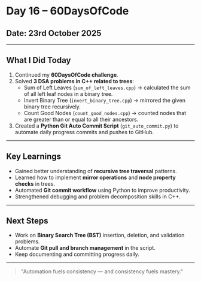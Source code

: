 # Day 16 – 60DaysOfCode

## Date: 23rd October 2025

---

## What I Did Today

1. Continued my **60DaysOfCode challenge**.  
2. Solved **3 DSA problems in C++ related to trees**:
   - Sum of Left Leaves (`sum_of_left_leaves.cpp`) → calculated the sum of all left leaf nodes in a binary tree.  
   - Invert Binary Tree (`invert_binary_tree.cpp`) → mirrored the given binary tree recursively.  
   - Count Good Nodes (`count_good_nodes.cpp`) → counted nodes that are greater than or equal to all their ancestors.  
3. Created a **Python Git Auto Commit Script** (`git_auto_commit.py`) to automate daily progress commits and pushes to GitHub.

---

## Key Learnings

- Gained better understanding of **recursive tree traversal** patterns.  
- Learned how to implement **mirror operations** and **node property checks** in trees.  
- Automated **Git commit workflow** using Python to improve productivity.  
- Strengthened debugging and problem decomposition skills in C++.

---

## Next Steps

- Work on **Binary Search Tree (BST)** insertion, deletion, and validation problems.  
- Automate **Git pull and branch management** in the script.  
- Keep documenting and committing progress daily.

---

> "Automation fuels consistency — and consistency fuels mastery."
